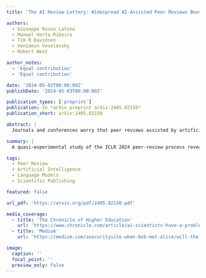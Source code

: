 ```yaml
---
title: 'The AI Review Lottery: Widespread AI-Assisted Peer Reviews Boost Paper Scores and Acceptance Rates'

authors:
  - Giuseppe Russo Latona
  - Manoel Horta Ribeiro
  - Tim R Davidson
  - Veniamin Veselovsky
  - Robert West

author_notes:
  - 'Equal contribution'
  - 'Equal contribution'

date: '2024-05-03T00:00:00Z'
publishDate: '2024-05-03T00:00:00Z'

publication_types: ['preprint']
publication: In *arXiv preprint arXiv:2405.02150*
publication_short: arXiv:2405.02150

abstract: |
  Journals and conferences worry that peer reviews assisted by artificial intelligence (AI), in particular, large language models (LLMs), may negatively influence the validity and fairness of the peer-review system...

summary: |
  A quasi-experimental study of the ICLR 2024 peer-review process reveals that AI-assisted reviews are widespread and significantly influence paper scores and acceptance rates.

tags:
  - Peer Review
  - Artificial Intelligence
  - Language Models
  - Scientific Publishing

featured: false

url_pdf: 'https://arxiv.org/pdf/2405.02150.pdf'

media_coverage:
  - title: 'The Chronicle of Higher Education'
    url: 'https://www.chronicle.com/article/ai-scientists-have-a-problem-ai-bots-are-reviewing-their-work'
  - title: 'Medium'
    url: 'https://medium.com/asecuritysite-when-bob-met-alice/will-the-last-human-researcher-please-close-the-door-after-them-72a768130d1b'

image:
  caption: ''
  focal_point: ''
  preview_only: false
---
```

